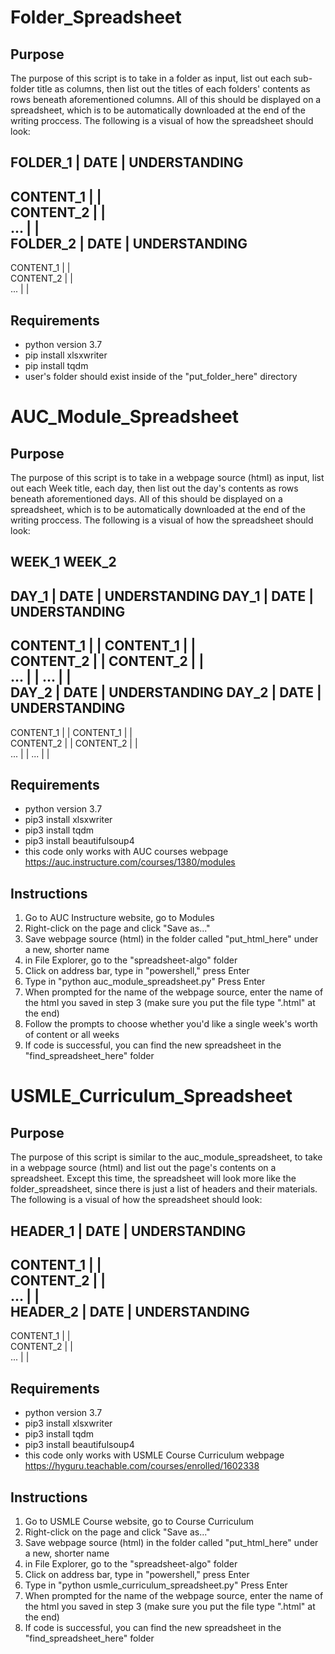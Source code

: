# Folder_Spreadsheet

## Purpose
The purpose of this script is to take in a folder as input, list out each sub-folder title as columns, then list out the 
titles of each folders' contents as rows beneath aforementioned columns. All of this should be displayed on a spreadsheet,
which is to be automatically downloaded at the end of the writing proccess.
The following is a visual of how the spreadsheet should look:

   FOLDER_1   | DATE | UNDERSTANDING   
 ---------------------------------
  CONTENT_1 |      |             
  CONTENT_2 |      |            
     ...    |      |             
   FOLDER_2   | DATE | UNDERSTANDING 
 ---------------------------------
  CONTENT_1 |      |             
  CONTENT_2 |      |            
     ...    |      |             
 
## Requirements
* python version 3.7
* pip install xlsxwriter
* pip install tqdm
* user's folder should exist inside of the "put_folder_here" directory


# AUC_Module_Spreadsheet

## Purpose
The purpose of this script is to take in a webpage source (html) as input, list out each Week title, each day, then list out the 
day's contents as rows beneath aforementioned days. All of this should be displayed on a spreadsheet,
which is to be automatically downloaded at the end of the writing proccess.
The following is a visual of how the spreadsheet should look:

  WEEK_1                             WEEK_2 
 -------------------------------------------------------------------
   DAY_1   | DATE | UNDERSTANDING     DAY_1   | DATE | UNDERSTANDING
 -------------------------------------------------------------------
  CONTENT_1 |      |                CONTENT_1 |      |                
  CONTENT_2 |      |                CONTENT_2 |      |            
     ...    |      |                   ...    |      |              
   DAY_2   | DATE | UNDERSTANDING     DAY_2   | DATE | UNDERSTANDING
 --------------------------------------------------------------------
  CONTENT_1 |      |                CONTENT_1 |      |            
  CONTENT_2 |      |                CONTENT_2 |      |            
     ...    |      |                   ...    |      |       
 

## Requirements
* python version 3.7
* pip3 install xlsxwriter
* pip3 install tqdm
* pip3 install beautifulsoup4
* this code only works with AUC courses webpage https://auc.instructure.com/courses/1380/modules

## Instructions
1) Go to AUC Instructure website, go to Modules 
2) Right-click on the page and click "Save as..." 
3) Save webpage source (html) in the folder called "put_html_here" under a new, shorter name
4) in File Explorer, go to the "spreadsheet-algo" folder 
5) Click on address bar, type in "powershell," press Enter
6) Type in "python auc_module_spreadsheet.py" Press Enter
7) When prompted for the name of the webpage source, enter the name of the html you saved in step 3 (make sure you put the file type ".html" at the end)
8) Follow the prompts to choose whether you'd like a single week's worth of content or all weeks
9) If code is successful, you can find the new spreadsheet in the "find_spreadsheet_here" folder


# USMLE_Curriculum_Spreadsheet

## Purpose
The purpose of this script is similar to the auc_module_spreadsheet, to take in a webpage source (html) and list out the page's contents on a
spreadsheet. Except this time, the spreadsheet will look more like the folder_spreadsheet, since there is just a list of headers and their materials.
The following is a visual of how the spreadsheet should look:

   HEADER_1 | DATE | UNDERSTANDING   
 ---------------------------------
  CONTENT_1 |      |             
  CONTENT_2 |      |            
     ...    |      |             
   HEADER_2 | DATE | UNDERSTANDING 
 ---------------------------------
  CONTENT_1 |      |             
  CONTENT_2 |      |            
     ...    |      |             

## Requirements
* python version 3.7
* pip3 install xlsxwriter
* pip3 install tqdm
* pip3 install beautifulsoup4
* this code only works with USMLE Course Curriculum webpage https://hyguru.teachable.com/courses/enrolled/1602338

## Instructions
1) Go to USMLE Course website, go to Course Curriculum 
2) Right-click on the page and click "Save as..." 
3) Save webpage source (html) in the folder called "put_html_here" under a new, shorter name
4) in File Explorer, go to the "spreadsheet-algo" folder 
5) Click on address bar, type in "powershell," press Enter
6) Type in "python usmle_curriculum_spreadsheet.py" Press Enter
7) When prompted for the name of the webpage source, enter the name of the html you saved in step 3 (make sure you put the file type ".html" at the end)
8) If code is successful, you can find the new spreadsheet in the "find_spreadsheet_here" folder
